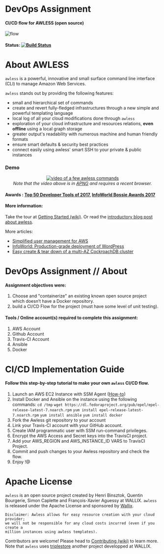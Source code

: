 
# DevOps Assignment
#### CI/CD flow for AWLESS (open source)
![flow](https://i.imgur.com/gijyL8w.png)

#### Status: [![Build Status](https://api.travis-ci.org/talkimhi/awless.svg?branch=master)](https://travis-ci.org/talkimhi/awless)

# About AWLESS
`awless` is a powerful, innovative and small surface command line interface (CLI) to manage Amazon Web Services.


`awless` stands out by providing the following features:

- small and hierarchical set of commands
- create and revert fully-fledged infrastructures through a new simple and powerful templating language
- local log of all your cloud modifications done through `awless`
- exploration of your cloud infrastructure and resources relations, **even offline** using a local graph storage
- greater output's readability with numerous machine and human friendly formats
- ensure smart defaults & security best practices
- connect easily using awless' smart SSH to your private & public instances

### Demo
<p align="center">
  <a href="https://raw.githubusercontent.com/wiki/wallix/awless/apng/awless-demo.png"><img src="https://raw.githubusercontent.com/wiki/wallix/awless/apng/awless-demo.png" alt="video of a few awless commands"></a>
<br/>
<em>Note that the video above is in <a href="https://en.wikipedia.org/wiki/APNG">APNG</a> and requires a recent browser.</em>
</p>

#### Awards : [Top 50 Developer Tools of 2017](https://stackshare.io/posts/top-developer-tools-2017), [InfoWorld Bossie Awards 2017](https://www.infoworld.com/article/3227920/cloud-computing/bossie-awards-2017-the-best-cloud-computing-software.html#slide12)
#### More information:
Take the tour at [Getting Started (wiki)](https://github.com/wallix/awless/wiki/Getting-Started).
Or read the [introductory blog post about awless](https://medium.com/@hbbio/awless-io-a-mighty-cli-for-aws-a0d48bdb59a4).

More articles:

   - [Simplified user management for AWS](https://medium.com/@awlessCLI/simplified-user-management-for-aws-6f828ccab387)
   - [InfoWorld: Production-grade deployment of WordPress](https://www.infoworld.com/article/3230547/cloud-computing/awless-tutorial-try-a-smarter-cli-for-aws.html)
   - [Easy create & tear down of a multi-AZ CockroachDB cluster](https://github.com/talkimhi/awless-templates/tree/master/cockroachdb)


# DevOps Assignment // About
#### Assignment objectives were:
1. Choose and "containerize" an existing known open source project which doesn’t have a Docker repository.
2. build a CI/CD Flow for the project (must have some level of unit testing).

#### Tools / Online account(s) required to complete this assignment:

1. AWS Account
2. Github Account
3. Travis-CI Account
4. Ansible
5. Docker


# CI/CD Implementation Guide

#### Follow this step-by-step tutorial to make your own `awless` CI/CD flow.

 1. Launch an AWS EC2 Instance with SSM Agent ([How-to](https://docs.aws.amazon.com/systems-manager/latest/userguide/sysman-install-startup-linux.html))
 2. Install Docker and Ansible on the instance using the following commands:
  `cd /tmp`
   `wget https://dl.fedoraproject.org/pub/epel/epel-release-latest-7.noarch.rpm`
   `yum install epel-release-latest-7.noarch.rpm`
  `yum install ansible`
 `yum install docker`
3. Fork the Awless git repository to your account
4. Link your Travis-CI account with your GitHub account.
5. Create IAM programmatic user with SSM run-command privileges.
6. Encrypt the AWS Access and Secret keys into the TravisCI project.
7. Add your AWS_REGION and AWS_INSTANCE_ID VARS to TravisCI Project.
8. Commit and push changes to your Awless repository and check the flow.
9. Enjoy !@


#  Apache License

`awless` is an open source project created by Henri Binsztok, Quentin Bourgerie, Simon Caplette and François-Xavier Aguessy at WALLIX.
`awless` is released under the Apache License and sponsored by [Wallix](https://github.com/wallix).

    Disclaimer: Awless allows for easy resource creation with your cloud provider;
    we will not be responsible for any cloud costs incurred (even if you create a
    million instances using awless templates).

Contributors are welcome! Please head to [Contributing (wiki)](https://github.com/wallix/awless/wiki/Contributing) to learn more.
Note that `awless` uses [triplestore](https://github.com/wallix/triplestore) another project developped at WALLIX.
